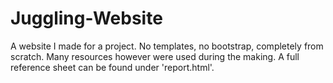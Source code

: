 # Juggling-Website
A website I made for a project. No templates, no bootstrap, completely from scratch. Many resources however were used during the making. A full reference sheet can be found under 'report.html'. 
